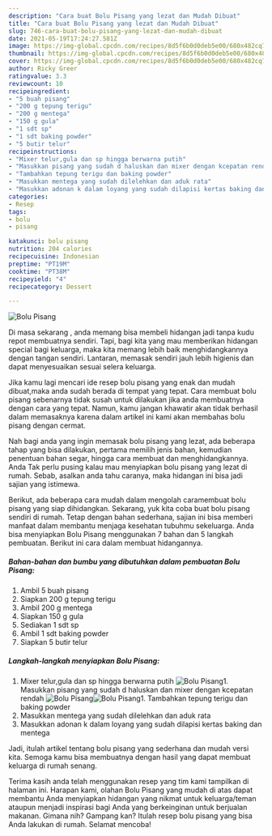 ```yaml
---
description: "Cara buat Bolu Pisang yang lezat dan Mudah Dibuat"
title: "Cara buat Bolu Pisang yang lezat dan Mudah Dibuat"
slug: 746-cara-buat-bolu-pisang-yang-lezat-dan-mudah-dibuat
date: 2021-05-19T17:24:27.581Z
image: https://img-global.cpcdn.com/recipes/8d5f6b0d0deb5e00/680x482cq70/bolu-pisang-foto-resep-utama.jpg
thumbnail: https://img-global.cpcdn.com/recipes/8d5f6b0d0deb5e00/680x482cq70/bolu-pisang-foto-resep-utama.jpg
cover: https://img-global.cpcdn.com/recipes/8d5f6b0d0deb5e00/680x482cq70/bolu-pisang-foto-resep-utama.jpg
author: Ricky Greer
ratingvalue: 3.3
reviewcount: 10
recipeingredient:
- "5 buah pisang"
- "200 g tepung terigu"
- "200 g mentega"
- "150 g gula"
- "1 sdt sp"
- "1 sdt baking powder"
- "5 butir telur"
recipeinstructions:
- "Mixer telur,gula dan sp hingga berwarna putih"
- "Masukkan pisang yang sudah d haluskan dan mixer dengan kcepatan rendah"
- "Tambahkan tepung terigu dan baking powder"
- "Masukkan mentega yang sudah dilelehkan dan aduk rata"
- "Masukkan adonan k dalam loyang yang sudah dilapisi kertas baking dan mentega"
categories:
- Resep
tags:
- bolu
- pisang

katakunci: bolu pisang 
nutrition: 204 calories
recipecuisine: Indonesian
preptime: "PT19M"
cooktime: "PT38M"
recipeyield: "4"
recipecategory: Dessert

---
```



![Bolu Pisang](https://img-global.cpcdn.com/recipes/8d5f6b0d0deb5e00/680x482cq70/bolu-pisang-foto-resep-utama.jpg)

Di masa  sekarang , anda memang bisa membeli hidangan jadi tanpa kudu repot membuatnya sendiri. Tapi, bagi kita yang mau memberikan hidangan special bagi keluarga, maka kita memang lebih baik menghidangkannya dengan tangan sendiri. Lantaran, memasak sendiri jauh lebih higienis dan dapat menyesuaikan sesuai selera keluarga.

Jika kamu lagi mencari ide resep bolu pisang yang enak dan mudah dibuat,maka anda sudah berada di tempat yang tepat. Cara membuat bolu pisang  sebenarnya tidak susah untuk dilakukan jika anda membuatnya dengan cara yang tepat. Namun, kamu jangan khawatir akan tidak berhasil dalam memasaknya 
karena dalam artikel ini kami akan membahas bolu pisang dengan cermat.  



Nah bagi anda yang ingin memasak bolu pisang yang lezat, ada beberapa tahap yang bisa dilakukan, pertama memilih jenis bahan, kemudian penentuan bahan segar, hingga cara membuat dan menghidangkannya. Anda Tak perlu pusing kalau mau menyiapkan bolu pisang yang lezat di rumah. Sebab, asalkan anda  tahu caranya, maka hidangan ini bisa jadi sajian yang istimewa.

Berikut, ada beberapa cara mudah dalam mengolah caramembuat bolu pisang yang siap dihidangkan. Sekarang, yuk kita coba buat bolu pisang sendiri di rumah. Tetap dengan bahan sederhana, sajian ini bisa memberi manfaat dalam membantu menjaga kesehatan tubuhmu sekeluarga. Anda bisa menyiapkan Bolu Pisang menggunakan 7 bahan dan 5 langkah pembuatan. Berikut ini cara dalam membuat hidangannya.

<!--inarticleads1-->

##### Bahan-bahan dan bumbu yang dibutuhkan dalam pembuatan Bolu Pisang:

1. Ambil 5 buah pisang
1. Siapkan 200 g tepung terigu
1. Ambil 200 g mentega
1. Siapkan 150 g gula
1. Sediakan 1 sdt sp
1. Ambil 1 sdt baking powder
1. Siapkan 5 butir telur




<!--inarticleads2-->

##### Langkah-langkah menyiapkan Bolu Pisang:

1. Mixer telur,gula dan sp hingga berwarna putih
<img src="https://img-global.cpcdn.com/steps/deeca002e10574c2/160x128cq70/bolu-pisang-langkah-memasak-1-foto.jpg" alt="Bolu Pisang">1. Masukkan pisang yang sudah d haluskan dan mixer dengan kcepatan rendah
<img src="https://img-global.cpcdn.com/steps/98a3cb6829111183/160x128cq70/bolu-pisang-langkah-memasak-2-foto.jpg" alt="Bolu Pisang"><img src="https://img-global.cpcdn.com/steps/dcfc953cc62a0f8d/160x128cq70/bolu-pisang-langkah-memasak-2-foto.jpg" alt="Bolu Pisang">1. Tambahkan tepung terigu dan baking powder
1. Masukkan mentega yang sudah dilelehkan dan aduk rata
1. Masukkan adonan k dalam loyang yang sudah dilapisi kertas baking dan mentega




Jadi, itulah artikel tentang  bolu pisang  yang sederhana dan mudah versi kita. Semoga kamu bisa membuatnya dengan hasil yang dapat membuat keluarga di rumah senang. 

Terima kasih anda telah menggunakan resep yang tim kami tampilkan di halaman ini. Harapan kami, olahan  Bolu Pisang yang mudah di atas dapat membantu Anda menyiapkan hidangan yang nikmat untuk keluarga/teman ataupun menjadi inspirasi bagi Anda yang berkeinginan untuk berjualan makanan. Gimana nih? Gampang kan? Itulah resep bolu pisang yang bisa Anda lakukan di rumah. Selamat mencoba!

